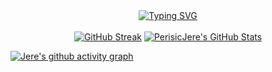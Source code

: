 <div align=center>
<a href="https://git.io/typing-svg"><img src="https://readme-typing-svg.demolab.com?font=Fira+Code&duration=3500&pause=500&center=true&vCenter=true&multiline=true&width=750&height=100&lines=Jere+Perisic;Grad+Student+at+Northeastern+University" alt="Typing SVG" /></a>
</div>
<br>
<div align=center gap=>
<a href="https://git.io/streak-stats"><img src="https://github-readme-streak-stats.herokuapp.com?user=PerisicJere&theme=tokyonight&card_height=200&background=00000000&border=36BCF7&stroke=36BCF7&ring=36BCF7&fire=EB3400&currStreakNum=36BCF7&sideNums=36BCF7&currStreakLabel=36BCF7&sideLabels=36BCF7&dates=36BCF7" alt="GitHub Streak" /></a> 
<a href="https://awesome-github-stats.azurewebsites.net/index.html??cardType=level&theme=tokyonight&preferLogin=false&Background=00000000&Text=36BCF7&Title=36BCF7&Ring=36BCF7&Border=36BCF7">    <img  alt="PerisicJere's GitHub Stats" src="https://awesome-github-stats.azurewebsites.net/user-stats/PerisicJere?cardType=level&theme=tokyonight&preferLogin=false&Background=00000000&Text=36BCF7&Title=36BCF7&Ring=36BCF7&Border=36BCF7" />  </a>
    
</div>

[![Jere's github activity graph](https://github-readme-activity-graph.vercel.app/graph?username=PerisicJere&bg_color=22272e&color=36bcf7&line=36bcf7&point=36bcf7&area=true&hide_border=true)](https://github.com/ashutosh00710/github-readme-activity-graph)

